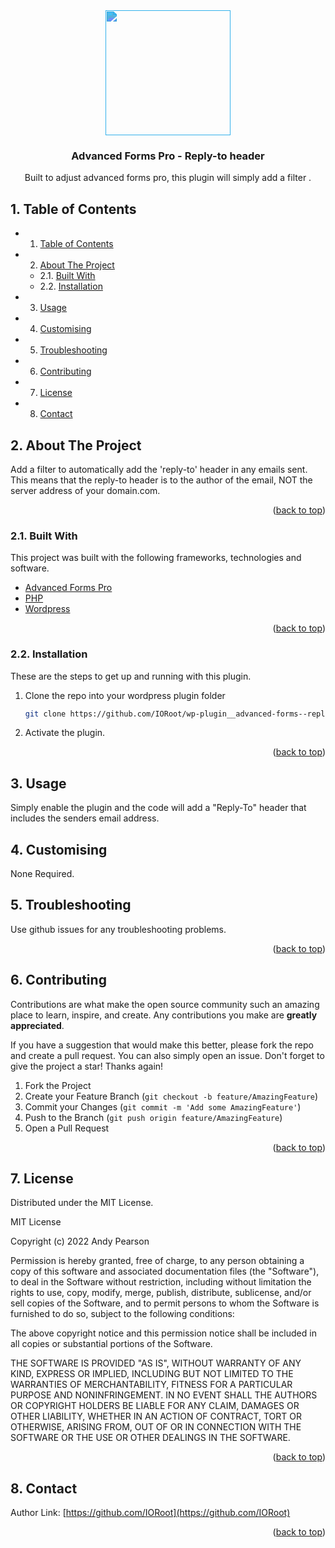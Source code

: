 

<div id="top"></div>

<div align="center">

<div style="filter: invert(37%) sepia(37%) saturate(800%) hue-rotate(154deg) brightness(99%) contrast(100%);">
<img src="https://cdn.jsdelivr.net/npm/@mdi/svg@6.7.96/svg/message-reply-text.svg" style="width:200px;"/>
</div>

<h3 align="center">Advanced Forms Pro - Reply-to header</h3>

<p align="center">
    Built to adjust advanced forms pro, this plugin will simply add a filter .
</p>    
</div>

##  1. <a name='TableofContents'></a>Table of Contents

* 1. [Table of Contents](#TableofContents)
* 2. [About The Project](#AboutTheProject)
	* 2.1. [Built With](#BuiltWith)
	* 2.2. [Installation](#Installation)
* 3. [Usage](#Usage)
* 4. [Customising](#Customising)
* 5. [Troubleshooting](#Troubleshooting)
* 6. [Contributing](#Contributing)
* 7. [License](#License)
* 8. [Contact](#Contact)


##  2. <a name='AboutTheProject'></a>About The Project

Add a filter to automatically add the 'reply-to' header in any emails sent.
This means that the reply-to header is to the author of the email, NOT the server address of your domain.com.

<p align="right">(<a href="#top">back to top</a>)</p>



###  2.1. <a name='BuiltWith'></a>Built With

This project was built with the following frameworks, technologies and software.

* [Advanced Forms Pro](https://hookturn.io/downloads/advanced-forms-pro/)
* [PHP](https://php.net/)
* [Wordpress](https://wordpress.org/)

<p align="right">(<a href="#top">back to top</a>)</p>



###  2.2. <a name='Installation'></a>Installation

These are the steps to get up and running with this plugin.

1. Clone the repo into your wordpress plugin folder
    ```sh
    git clone https://github.com/IORoot/wp-plugin__advanced-forms--replyto ./wp-content/plugins/afp-reply-to
    ```
1. Activate the plugin.


<p align="right">(<a href="#top">back to top</a>)</p>



##  3. <a name='Usage'></a>Usage

Simply enable the plugin and the code will add a "Reply-To" header that includes the senders email address.

##  4. <a name='Customising'></a>Customising

None Required.

##  5. <a name='Troubleshooting'></a>Troubleshooting

Use github issues for any troubleshooting problems.

<p align="right">(<a href="#top">back to top</a>)</p>


##  6. <a name='Contributing'></a>Contributing

Contributions are what make the open source community such an amazing place to learn, inspire, and create. Any contributions you make are **greatly appreciated**.

If you have a suggestion that would make this better, please fork the repo and create a pull request. You can also simply open an issue.
Don't forget to give the project a star! Thanks again!

1. Fork the Project
2. Create your Feature Branch (`git checkout -b feature/AmazingFeature`)
3. Commit your Changes (`git commit -m 'Add some AmazingFeature'`)
4. Push to the Branch (`git push origin feature/AmazingFeature`)
5. Open a Pull Request

<p align="right">(<a href="#top">back to top</a>)</p>



##  7. <a name='License'></a>License

Distributed under the MIT License.

MIT License

Copyright (c) 2022 Andy Pearson

Permission is hereby granted, free of charge, to any person obtaining a copy
of this software and associated documentation files (the "Software"), to deal
in the Software without restriction, including without limitation the rights
to use, copy, modify, merge, publish, distribute, sublicense, and/or sell
copies of the Software, and to permit persons to whom the Software is
furnished to do so, subject to the following conditions:

The above copyright notice and this permission notice shall be included in all
copies or substantial portions of the Software.

THE SOFTWARE IS PROVIDED "AS IS", WITHOUT WARRANTY OF ANY KIND, EXPRESS OR
IMPLIED, INCLUDING BUT NOT LIMITED TO THE WARRANTIES OF MERCHANTABILITY,
FITNESS FOR A PARTICULAR PURPOSE AND NONINFRINGEMENT. IN NO EVENT SHALL THE
AUTHORS OR COPYRIGHT HOLDERS BE LIABLE FOR ANY CLAIM, DAMAGES OR OTHER
LIABILITY, WHETHER IN AN ACTION OF CONTRACT, TORT OR OTHERWISE, ARISING FROM,
OUT OF OR IN CONNECTION WITH THE SOFTWARE OR THE USE OR OTHER DEALINGS IN THE
SOFTWARE.

<p align="right">(<a href="#top">back to top</a>)</p>



##  8. <a name='Contact'></a>Contact

Author Link: [https://github.com/IORoot](https://github.com/IORoot)

<p align="right">(<a href="#top">back to top</a>)</p>

